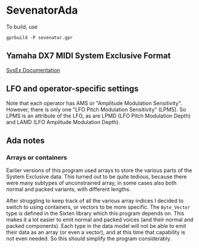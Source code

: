 # SevenatorAda

To build, use

    gprbuild -P sevenator.gpr

## Yamaha DX7 MIDI System Exclusive Format

[SysEx Documentation](https://github.com/asb2m10/dexed/blob/master/Documentation/sysex-format.txt)

## LFO and operator-specific settings

Note that each operator has AMS or "Amplitude Modulation Sensitivity".
However, there is only one "LFO Pitch Modulation Sensitivity" (LPMS).
So LPMS is an attribute of the LFO, as are LPMD (LFO Pitch Modulation Depth)
and LAMD (LFO Amplitude Modulation Depth).

## Ada notes

### Arrays or containers

Earlier versions of this program used arrays to store the various parts of
the System Exclusive data. This turned out to be quite tedious, because there
were many subtypes of unconstrained array, in some cases also both normal and
packed variants, with different lengths.

After struggling to keep track of all the various array indices I decided to
switch to using containers, or vectors to be more specific. The `Byte_Vector`
type is defined in the Sixten library which this program depends on. This 
makes it a lot easier to emit normal and packed voices (and their normal and
packed components). Each type in the data model will not be able to emit their
data as an array (or even a vector), and at this time that capability is not
even needed. So this should simplify the program considerably.
